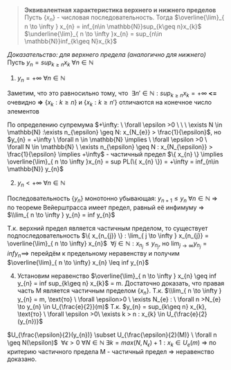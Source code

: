 >**Эквивалентная характеристика верхнего и нижнего пределов**
>Пусть $\{ x_{n} \}$ - числовая последовательность. Тогда
>$\overline{\lim}_{ n \to \infty } x_{n} = inf_{n\in \mathbb{N}}sup_{k\geq n}x_{k}$
>$\underline{\lim}_{ n \to \infty }x_{n} = sup_{n\in \mathbb{N}}inf_{k\geq N}x_{k}$

*Доказательство: для верхнего предела (аналогично для нижнего)*
Пусть $y_{n} = sup_{k\geq n}x_{k}\ \forall n \in \mathbb{N}$

1. $y_{n} = +\infty \ \forall n \in \mathbb{N}$

Заметим, что это равносильно тому, что $\ \exists n' \in \mathbb{N}: sup_{k\geq n} x_{k} = +\infty$
**<=** очевидно
**=>** $\{x_{k}: k\geq n\}$ и $\{ x_{k}: k\geq n' \}$  отличаются на конечное число элементов

По определению супремума $+\infty: \ \forall \epsilon >0 \ \ \ \exists N \in \mathbb{N} :\exists n_{\epsilon} \geq N: x_{N_{e}} > \frac{1}{\epsilon}$, но $y_{n} = +\infty \ \forall n \in \mathbb{N} \implies \ \forall \epsilon >0 \ \forall  N \in \mathbb{N} \ \exists n_{\epsilon} \geq N : x_{N_{\epsilon}} > \frac{1}{\epsilon} \implies +\infty$ - частичный предел $\{ x_{n} \} \implies \overline{\lim}_{ n \to \infty }x_{n} = sup PL(\{ x_{n} \}) = +\infty = inf_{n\in \mathbb{N}} y_{n}$

2. $y_{n} < +\infty \ \forall n \in \mathbb{N}$

Последовательность $\{ y_{n} \}$ монотонно убывающая: $y_{n+1} \leq y_{n} \ \forall n \in \mathbb{N}$
=> по теореме Вейерштрасса имеет предел, равный её инфимуму => $\\lim_{ n \to \infty } y_{n} = inf y_{n}$

Т.к. верхний предел является частичным пределом, то существует подпоследовательность $\{ x_{n_{j}} \} : \lim_{ j \to \infty } x_{n_{j}} = \overline{\lim}_{ n \to \infty} x_{n}$
$\ \forall j \in \mathbb{N} : x_{n_{j}} \leq y_{n_{j}}$, но $\lim_{ j \to \infty } y_{n_{j}} = inf y_{n} \implies$ перейдём к предельному неравенству и получим $\overline{\lim}_{ n \to \infty} x_{n} \leq inf y_{n}$

4. Установим неравенство $\overline{\lim}_{ n \to \infty } x_{n} \geq inf y_{n} = inf sup_{k\geq n} x_{k}$ = m. Достаточно доказать, что правая часть M является частичным пределом $\{ x_{n} \}$.
Т.к. $\\lim_{ n \to \infty } y_{n} = m, \text{то} \ \forall \epsilon>0 \ \exists N_{e} : \ \forall n >N_{e} \to y_{n} \in U_{\frac{e}{2}}(m)$
Т.к. $y_{n} = sup_{k\geq n} x_{k}, \text{то} \ \forall \epsilon >0\ \exists k > n : x_{k} \in U_{\frac{e}{2}(y_{n})}$

$U_{\frac{\epsilon}{2}(y_{n})} \subset U_{\frac{\epsilon}{2}(M)} \ \forall n \geq N(\epsilon)$ 
$\ \forall \epsilon > 0 \ \forall N \in \mathbb{N} \ \exists k = max(N, N_{\epsilon}) + 1 : x_{k} \in U_{e}(m)$ => по критерию частичного предела M - частичный предел => неравенство доказано.

